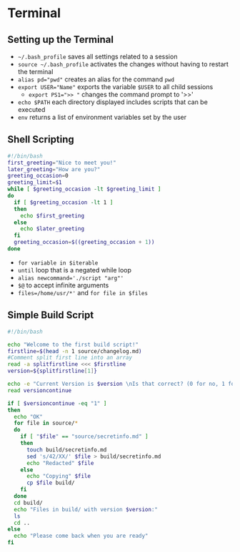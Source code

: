 # Terminal

## Setting up the Terminal

* `~/.bash_profile` saves all settings related to a session
* `source ~/.bash_profile` activates the changes without having to restart the terminal
* `alias pd="pwd"` creates an alias for the command `pwd`
* `export USER="Name"` exports the variable `$USER` to all child sessions
  * `export PS1=">> "` changes the command prompt to '>>'
* `echo $PATH` each directory displayed includes scripts that can be executed
* `env` returns a list of environment variables set by the user

## Shell Scripting

```bash
#!/bin/bash
first_greeting="Nice to meet you!"
later_greeting="How are you?"
greeting_occasion=0
greeting_limit=$1
while [ $greeting_occasion -lt $greeting_limit ]
do
  if [ $greeting_occasion -lt 1 ]
  then
    echo $first_greeting
  else
    echo $later_greeting
  fi
  greeting_occasion=$((greeting_occasion + 1))
done
```

* `for variable in $iterable`
* `until` loop that is a negated while loop
* `alias newcommand='./script "arg"'`
* `$@` to accept infinite arguments
* `files=/home/usr/*'` and `for file in $files`

## Simple Build Script

```bash
#!/bin/bash

echo "Welcome to the first build script!"
firstline=$(head -n 1 source/changelog.md)
#Comment split first line into an array
read -a splitfirstline <<< $firstline
version=${splitfirstline[1]}

echo -e "Current Version is $version \nIs that correct? (0 for no, 1 for yes)"
read versioncontinue

if [ $versioncontinue -eq "1" ]
then
  echo "OK"
  for file in source/*
  do
    if [ "$file" == "source/secretinfo.md" ]
    then
      touch build/secretinfo.md
      sed 's/42/XX/' $file > build/secretinfo.md
      echo "Redacted" $file
    else
      echo "Copying" $file
      cp $file build/
    fi
  done
  cd build/
  echo "Files in build/ with version $version:"
  ls
  cd ..
else
  echo "Please come back when you are ready"
fi
```
